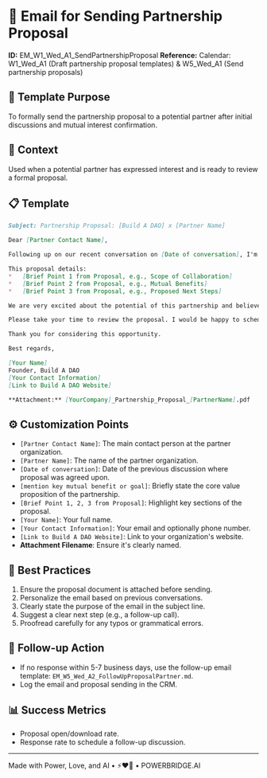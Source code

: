 # 📧 Email for Sending Partnership Proposal

**ID:** EM_W1_Wed_A1_SendPartnershipProposal
**Reference:** Calendar: W1_Wed_A1 (Draft partnership proposal templates) & W5_Wed_A1 (Send partnership proposals)

## 📝 Template Purpose
To formally send the partnership proposal to a potential partner after initial discussions and mutual interest confirmation.

## 🎯 Context
Used when a potential partner has expressed interest and is ready to review a formal proposal.

## 📋 Template

```markdown
Subject: Partnership Proposal: [Build A DAO] x [Partner Name]

Dear [Partner Contact Name],

Following up on our recent conversation on [Date of conversation], I'm pleased to share the attached partnership proposal outlining how [Build A DAO] and [Partner Name] can collaborate to [mention key mutual benefit or goal, e.g., "enhance Web3 community engagement" or "drive innovation in decentralized governance"].

This proposal details:
*   [Brief Point 1 from Proposal, e.g., Scope of Collaboration]
*   [Brief Point 2 from Proposal, e.g., Mutual Benefits]
*   [Brief Point 3 from Proposal, e.g., Proposed Next Steps]

We are very excited about the potential of this partnership and believe it aligns well with both our strategic objectives.

Please take your time to review the proposal. I would be happy to schedule a follow-up call next week to discuss any questions you may have or to explore this further.

Thank you for considering this opportunity.

Best regards,

[Your Name]
Founder, Build A DAO
[Your Contact Information]
[Link to Build A DAO Website]

**Attachment:** [YourCompany]_Partnership_Proposal_[PartnerName].pdf
```

## ⚙️ Customization Points
- `[Partner Contact Name]`: The main contact person at the partner organization.
- `[Partner Name]`: The name of the partner organization.
- `[Date of conversation]`: Date of the previous discussion where proposal was agreed upon.
- `[mention key mutual benefit or goal]`: Briefly state the core value proposition of the partnership.
- `[Brief Point 1, 2, 3 from Proposal]`: Highlight key sections of the proposal.
- `[Your Name]`: Your full name.
- `[Your Contact Information]`: Your email and optionally phone number.
- `[Link to Build A DAO Website]`: Link to your organization's website.
- **Attachment Filename**: Ensure it's clearly named.

## 📌 Best Practices
1.  Ensure the proposal document is attached before sending.
2.  Personalize the email based on previous conversations.
3.  Clearly state the purpose of the email in the subject line.
4.  Suggest a clear next step (e.g., a follow-up call).
5.  Proofread carefully for any typos or grammatical errors.

## 🔄 Follow-up Action
- If no response within 5-7 business days, use the follow-up email template: `EM_W5_Wed_A2_FollowUpProposalPartner.md`.
- Log the email and proposal sending in the CRM.

## 📊 Success Metrics
- Proposal open/download rate.
- Response rate to schedule a follow-up discussion.

---
Made with Power, Love, and AI • ⚡️❤️🤖 • POWERBRIDGE.AI 